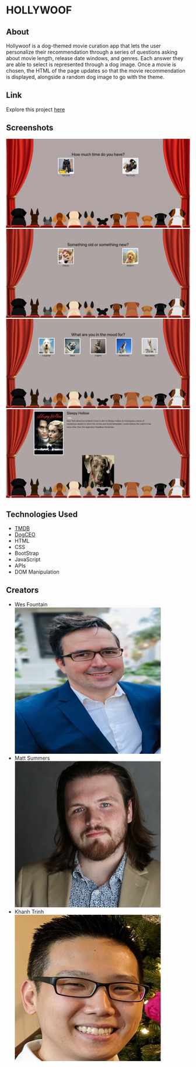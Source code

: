# HOLLYWOOF

## About

Hollywoof is a dog-themed movie curation app that lets the user personalize their recommendation through a series of questions asking about movie length, release date windows, and genres. Each answer they are able to select is represented through a dog image. Once a movie is chosen, the HTML of the page updates so that the movie recommendation is displayed, alongside a random dog image to go with the theme.

## Link

Explore this project [here](https://hollywoof.netlify.app/ "here")

## Screenshots

![first question screen](assets/rmss1.png)
![second question screen](assets/rmss2.png)
![third question screen](assets/rmss3.png)
![results screen](assets/rmss4.png)

## Technologies Used
- [TMDB](https://developers.themoviedb.org/3/getting-started/introduction "TMDB")
- [DogCEO](https://dog.ceo/dog-api/ "DogCEO")
- HTML
- CSS
- BootStrap
- JavaScript
- APIs
- DOM Manipulation

## Creators
- Wes Fountain
![wes](assets/wes.png)
- Matt Summers
![matt](assets/matt.jpeg)
- Khanh Trinh
![khanh](assets/khanh.jpg)
